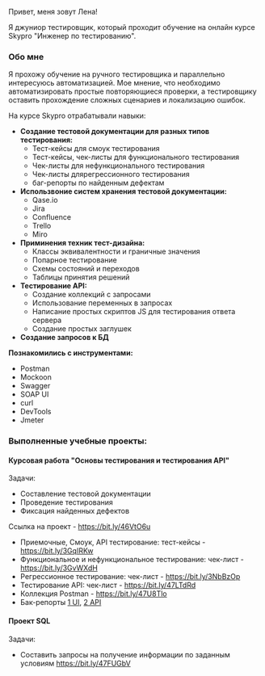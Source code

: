 Привет, меня зовут Лена!

Я джуниор тестировщик, который проходит обучение на онлайн курсе Skypro "Инженер по тестированию".
### Обо мне
Я прохожу обучение на ручного тестировщика и параллельно интересуюсь автоматизацией. Мое мнение, что необходимо автоматизировать простые повторяющиеся проверки, 
а тестировщику оставить прохождение сложных сценариев и локализацию ошибок.

На курсе Skypro отрабатывали навыки:
- **Создание тестовой документации для разных типов тестирования:**
  - Тест-кейсы для смоук тестирования
  - Тест-кейсы, чек-листы для функционального тестирования
  - Чек-листы для нефункционального тестирования
  - Чек-листы длярегрессионного тестирования
  - баг-репорты по найденным дефектам
- **Использвоние систем хранения тестовой документации:**
  - Qase.io
  - Jira
  - Confluence
  - Trello
  - Miro
- **Приминения техник тест-дизайна:**
  - Классы эквивалентности и граничные значения
  - Попарное тестирование
  - Схемы состояний и переходов
  - Таблицы принятия решений
- **Тестирование API:**
  - Создание коллекций с запросами
  - Использование переменных в запросах
  - Написание простых скриптов JS для тестирования ответа сервера
  - Создание простых заглушек
- **Создание запросов к БД**

**Познакомились с инструментами:**
- Postman
- Mockoon
- Swagger
- SOAP UI
- curl
- DevTools
- Jmeter

### Выполненные учебные проекты:
#### Курсовая работа "Основы тестирования и тестирования API"
Задачи:
- Составление тестовой документации
- Проведение тестирования
- Фиксация найденных дефектов
  
Ссылка на проект - https://bit.ly/46VtO6u
- Приемочные, Смоук, API тестирование:
тест-кейсы - https://bit.ly/3GqIRKw
- Функциональное и нефункциональное тестирование:
чек-лист - https://bit.ly/3GvWXdH
- Регрессионное тестирование:
чек-лист - https://bit.ly/3NbBzOp
- Тестирование API:
чек-лист - https://bit.ly/47LTdRd
- Коллекция Postman - https://bit.ly/47U8Tlo
- Бак-репорты [1 UI](https://drive.google.com/file/d/1peVXKeCg5QXUWP3GMYjsTQt6r62WWd5I/view?usp=drive_link "Тестирование через UI"), [2 API](https://drive.google.com/file/d/17dwtrKogjUxcIgvAGjMHWDt7GHg2KBbH/view?usp=drive_link "Тестирование API Postman")

#### Проект SQL
Задачи:
- Составить запросы на получение информации по заданным условиям
https://bit.ly/47FUGbV







